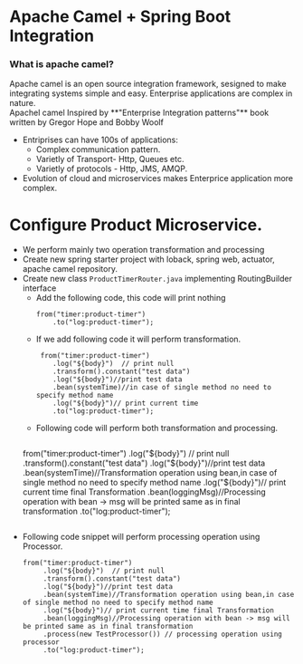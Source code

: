 # Apache Camel + Spring Boot Integration
### What is apache camel?
<p>
  Apache camel is an open source integration framework, sesigned to make integrating systems simple and easy.
  Enterprise applications are complex in nature.<br/>
  Apachel camel Inspired by **"Enterprise Integration patterns"** book written by Gregor Hope and Bobby Woolf
</p>

- Entriprises can have 100s of applications:
  - Complex communication pattern.
  - Varietly of Transport- Http, Queues etc.
  - Varietly of protocols - Http, JMS, AMQP.
- Evolution of cloud and microservices makes Enterprice application more complex.

# Configure Product Microservice.
- We perform mainly two operation transformation and processing
- Create new spring starter project with loback, spring web, actuator, apache camel repository.
- Create new class ```ProductTimerRouter.java``` implementing RoutingBuilder interface
  - Add the following code, this code will print nothing 
    ```
    from("timer:product-timer")
		.to("log:product-timer");
    ```
  - If we add following code it will perform transformation.
    ```
     from("timer:product-timer")
		.log("${body}")  // print null
		.transform().constant("test data")
		.log("${body}")//print test data
		.bean(systemTime)//in case of single method no need to specify method name
		.log("${body}")// print current time
		.to("log:product-timer");
    ```
  - Following code will perform both transformation and processing.
    ```
   from("timer:product-timer")
		.log("${body}")  // print null
		.transform().constant("test data")
		.log("${body}")//print test data
		.bean(systemTime)//Transformation operation using bean,in case of single method no need to specify method name
		.log("${body}")// print current time final Transformation
		.bean(loggingMsg)//Processing operation with bean -> msg will be printed same as in final transformation
		.to("log:product-timer");
    ```
 - Following code snippet will perform processing operation using Processor.
   ```
   from("timer:product-timer")
		.log("${body}")  // print null
		.transform().constant("test data")
		.log("${body}")//print test data
		.bean(systemTime)//Transformation operation using bean,in case of single method no need to specify method name
		.log("${body}")// print current time final Transformation
		.bean(loggingMsg)//Processing operation with bean -> msg will be printed same as in final transformation
		.process(new TestProcessor()) // processing operation using processor
		.to("log:product-timer");
   ```
